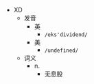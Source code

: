 - XD
  - 发音
    - 英
      - `/eks'dividend/`
    - 美
      - `/undefined/`
  - 词义
    - n.
      - 无息股
